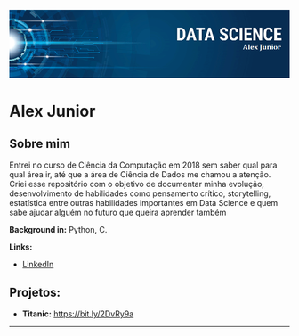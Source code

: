<p align="center">
  <img src="banner.png" >
</p>

# Alex Junior
## Sobre mim
Entrei no curso de Ciência da Computação em 2018 sem saber qual para qual área ir, até que a área de Ciência de Dados me chamou a atenção. Criei esse repositório com o objetivo de documentar minha evolução, desenvolvimento de habilidades como pensamento crítico, storytelling, estatística entre outras habilidades importantes em Data Science e quem sabe ajudar alguém no futuro que queira aprender também


**Background in:** Python, C.

**Links:**
* [LinkedIn](https://www.linkedin.com/in/alex-sandro-momi-junior-382bb8157/)

## Projetos:

* **Titanic:** https://bit.ly/2DvRy9a

---
